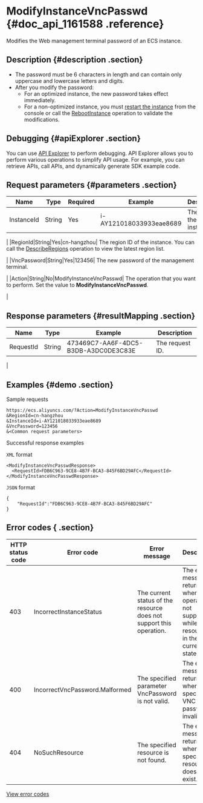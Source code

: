 # ModifyInstanceVncPasswd {#doc_api_1161588 .reference}

Modifies the Web management terminal password of an ECS instance.

## Description {#description .section}

-   The password must be 6 characters in length and can contain only uppercase and lowercase letters and digits.
-   After you modify the password:
    -   For an optimized instance, the new password takes effect immediately.
    -   For a non-optimized instance, you must [restart the instance](~~25440~~) from the console or call the [RebootInstance](~~25502~~) operation to validate the modifications.

## Debugging {#apiExplorer .section}

You can use [API Explorer](https://api.aliyun.com/#product=Ecs&api=ModifyInstanceVncPasswd) to perform debugging. API Explorer allows you to perform various operations to simplify API usage. For example, you can retrieve APIs, call APIs, and dynamically generate SDK example code.

## Request parameters {#parameters .section}

|Name|Type|Required|Example|Description|
|----|----|--------|-------|-----------|
|InstanceId|String|Yes|i-AY121018033933eae8689| The ID of the instance.

 |
|RegionId|String|Yes|cn-hangzhou| The region ID of the instance. You can call the [DescribeRegions](~~25609~~) operation to view the latest region list.

 |
|VncPassword|String|Yes|123456| The new password of the management terminal.

 |
|Action|String|No|ModifyInstanceVncPasswd| The operation that you want to perform. Set the value to **ModifyInstanceVncPasswd**.

 |

## Response parameters {#resultMapping .section}

|Name|Type|Example|Description|
|----|----|-------|-----------|
|RequestId|String|473469C7-AA6F-4DC5-B3DB-A3DC0DE3C83E| The request ID.

 |

## Examples {#demo .section}

Sample requests

``` {#request_demo}
https://ecs.aliyuncs.com/?Action=ModifyInstanceVncPasswd
&RegionId=cn-hangzhou 
&InstanceId=i-AY121018033933eae8689
&VncPassword=123456 
&<Common request parameters>
```

Successful response examples

`XML` format

``` {#xml_return_success_demo}
<ModifyInstanceVncPasswdResponse>
  <RequestId>FDB6C963-9CE8-4B7F-BCA3-845F6BD29AFC</RequestId>
</ModifyInstanceVncPasswdResponse>
```

`JSON` format

``` {#json_return_success_demo}
{
	"RequestId":"FDB6C963-9CE8-4B7F-BCA3-845F6BD29AFC"
}
```

## Error codes { .section}

|HTTP status code|Error code|Error message|Description|
|----------------|----------|-------------|-----------|
|403|IncorrectInstanceStatus|The current status of the resource does not support this operation.|The error message returned when the operation is not supported while the resource is in the current state.|
|400|IncorrectVncPassword.Malformed|The specified parameter VncPassword is not valid.|The error message returned when the specified VNC password is invalid.|
|404|NoSuchResource|The specified resource is not found.|The error message returned when the specified resource does not exist.|

[View error codes](https://error-center.aliyun.com/status/product/Ecs)

